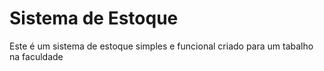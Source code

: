 # Sistema de Estoque
Este é um sistema de estoque simples e funcional criado para um tabalho na faculdade
